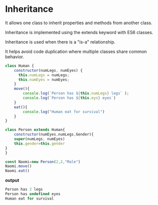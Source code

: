 # Inheritance
It allows one class to inherit properties and methods from another class.

Inheritance is implemented using the extends keyword with ES6 classes.

Inheritance is used when there is a "is-a" relationship.

It helps avoid code duplication where multiple classes share common behavior.

```js
class Human {
    constructor(numLegs, numEyes) {
      this.numLegs = numLegs;
      this.numEyes = numEyes;
    }
    move(){
        console.log(`Person has ${this.numLegs} legs` );
        console.log(`Person has ${this.eys} eyes`)
    }
    eat(){
        console.log("Human eat for survival")
    }
}

class Person extends Human{
    constructor(numEyes,numLegs,Gender){
    super(numLegs, numEyes)
    this.gender=this.gender
}
}

const Naomi=new Person(2,2,"Male")
Naomi.move()
Naomi.eat()
```

**output**
```js
Person has 2 legs
Person has undefined eyes
Human eat for survival
```